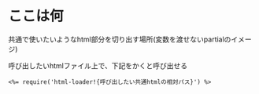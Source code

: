 # ここは何
共通で使いたいようなhtml部分を切り出す場所(変数を渡せないpartialのイメージ)

呼び出したいhtmlファイル上で、下記をかくと呼び出せる

`<%= require('html-loader!{呼び出したい共通htmlの相対パス}') %>`

